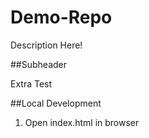 # Demo-Repo

Description Here!

##Subheader

Extra Test

##Local Development
1. Open index.html in browser